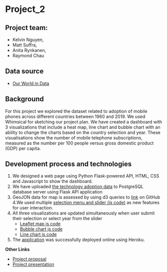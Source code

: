 # Project_2

## Project team: ##
* Kelvin Nguyen,
* Matt Suffra,
* Anita Rynkanen,
* Raymond Chau

## Data source ##
* [Our World in Data](https://ourworldindata.org/technology-adoption)


## Background ##
 
For this project we explored the dataset related to adoption of mobile phones across different countries between 1960 and 2019. We used Whimsical for sketching our project plan.
We have created a dashboard with 3 visualizations that include a heat map, line chart and bubble chart with an ability to change the charts based on the country selection and year. These visualisations show the number of mobile telephone subscriptions, measured as the number per 100 people versus gross domestic product (GDP) per capita.

## Development process and technologies ##

1. We designed a web page using Python Flask-powered API, HTML, CSS and Javascript to show the dashboard.
2. We have uploaded [the technology adoption data](technology\static\data\mobile-phone-subscriptions-vs-gdp-per-capita.csv) to PostgreSQL database server using Flask API application
3. GeoJON data for map is assessed by using d3 queries to [link](https://raw.githubusercontent.com/RealDreammaker/Project_2/main/technology/static/data/countries.geojson) on GitHub
4.We used multiple [selection menu and slider (js code)](technology\static\js\filter.js) as new features for user interaction. 
5. All three visualizations are updated simultaneously when user submit their selection or select year from the slider
   - [Leaflet map js code](technology\static\js\leaflet.js)
   - [Bubble chart js code](technology\static\js\bubblecharts.js)
   - [Line chart js code](technology\static\js\linecharts.js) 
6. The [application](https://technologyadoption.herokuapp.com/) was successfully deployed online using Heroku. 

**Other Links**
* [Project proposal](https://docs.google.com/document/d/1WuXtjEu_4yP9bqrYKtSxezkih-kNpky11a9ftDdth68/edit)
* [Project presentation](https://www.canva.com/design/DAE7Zl4m7Hc/YRmcR02giW9PzyiMosw0zw/view?utm_content=DAE7Zl4m7Hc&utm_campaign=designshare&utm_medium=link&utm_source=publishsharelink)

